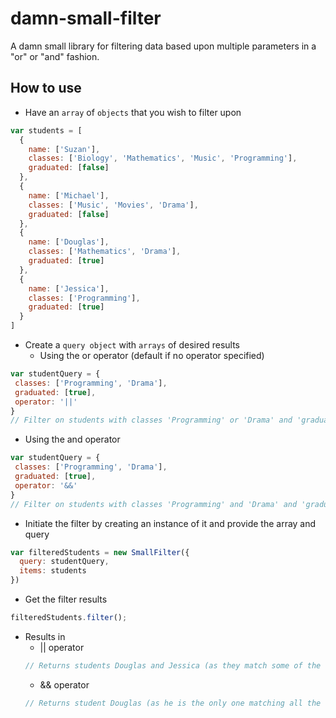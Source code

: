 # damn-small-filter
A damn small library for filtering data based upon multiple parameters in a "or" or "and" fashion.

## How to use

- Have an `array` of `objects` that you wish to filter upon
```javascript
var students = [
  {
    name: ['Suzan'],
    classes: ['Biology', 'Mathematics', 'Music', 'Programming'],
    graduated: [false]
  },
  {
    name: ['Michael'],
    classes: ['Music', 'Movies', 'Drama'],
    graduated: [false]
  },
  {
    name: ['Douglas'],
    classes: ['Mathematics', 'Drama'],
    graduated: [true]
  },
  {
    name: ['Jessica'],
    classes: ['Programming'],
    graduated: [true]
  }
]
```

- Create a `query object` with `arrays` of desired results
  - Using the or operator (default if no operator specified)
 ```javascript
 var studentQuery = {
  classes: ['Programming', 'Drama'],
  graduated: [true],
  operator: '||'
}
// Filter on students with classes 'Programming' or 'Drama' and 'graduated: true'
``` 
  - Using the and operator
 ```javascript
 var studentQuery = {
  classes: ['Programming', 'Drama'],
  graduated: [true],
  operator: '&&'
}
// Filter on students with classes 'Programming' and 'Drama' and 'graduated: true'
``` 

- Initiate the filter by creating an instance of it and provide the array and query
```javascript
var filteredStudents = new SmallFilter({
  query: studentQuery,
  items: students
})
```

- Get the filter results
```javascript
filteredStudents.filter();
```
- Results in
  - || operator
  ```javascript
  // Returns students Douglas and Jessica (as they match some of the queried classes)
  ```
  - && operator
  ```javascript
  // Returns student Douglas (as he is the only one matching all the queried classes)
  ```
